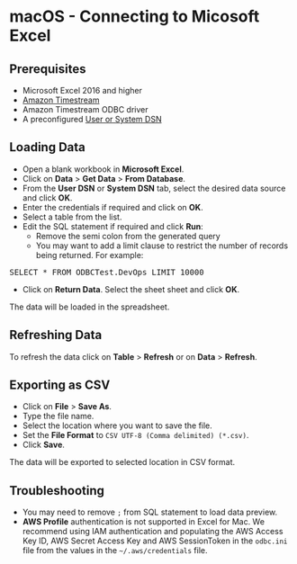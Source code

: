 #  macOS - Connecting to Micosoft Excel

## Prerequisites

* Microsoft Excel 2016 and higher
* [Amazon Timestream](https://aws.amazon.com/timestream/)
* Amazon Timestream ODBC driver
* A preconfigured [User or System DSN](mac_configure_dsn.md)

## Loading Data 

* Open a blank workbook in **Microsoft Excel**.
* Click on **Data** > **Get Data** > **From Database**.
* From the **User DSN** or **System DSN** tab, select the desired data source and click **OK**.
* Enter the credentials if required and click on **OK**.
* Select a table from the list. 
* Edit the SQL statement if required and click **Run**:
    * Remove the semi colon from the generated query
    * You may want to add a limit clause to restrict the number of records being returned. For example:
<pre>
SELECT * FROM ODBCTest.DevOps LIMIT 10000
</pre>
* Click on **Return Data**. Select the sheet sheet and click **OK**.

The data will be loaded in the spreadsheet.

## Refreshing Data

To refresh the data click on **Table** > **Refresh** or on **Data** > **Refresh**.

## Exporting as CSV

* Click on **File** > **Save As**.
* Type the file name.
* Select the location where you want to save the file.
* Set the **File Format** to `CSV UTF-8 (Comma delimited) (*.csv)`.
* Click **Save**.

The data will be exported to selected location in CSV format.

## Troubleshooting

* You may need to remove `;` from SQL statement to load data preview.
* **AWS Profile** authentication is not supported in Excel for Mac. We recommend using IAM authentication and populating the AWS Access Key ID, AWS Secret Access Key and AWS SessionToken in the `odbc.ini` file from the values in the `~/.aws/credentials` file.
